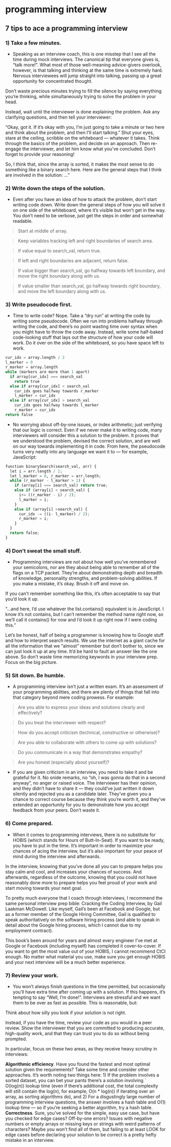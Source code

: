# programming interview

## 7 tips to ace a programming interview

### 1) Take a few minutes.

* Speaking as an interview coach, this is one misstep that I see all the time during mock interviews. The canonical tip that everyone gives is, “talk more!”. What most of those well-meaning advice-givers overlook, however, is that talking and thinking at the same time is extremely hard. Nervous interviewees will jump straight into talking, passing up a great opportunity for concentrated thought.

Don’t waste precious minutes trying to fill the silence by saying everything you’re thinking, while simultaneously trying to solve the problem in your head.

Instead, wait until the interviewer is done explaining the problem. Ask any clarifying questions, and then tell your interviewer:

“Okay, got it. If it’s okay with you, I’m just going to take a minute or two here and think about the problem, and then I’ll start talking.”
Shut your eyes, stare at the ceiling, scribble on the whiteboard — whatever it takes. Think through the basics of the problem, and decide on an approach. Then re-engage the interviewer, and let him know what you’ve concluded. Don’t forget to provide your reasoning!

So, I think that, since the array is sorted, it makes the most sense to do something like a binary search here.
 Here are the general steps that I think are involved in the solution: …”

### 2) Write down the steps of the solution.

* Even after you have an idea of how to attack the problem, don’t start writing code down. Write down the general steps of how you will solve it on one side of the whiteboard, where it’s visible but won’t get in the way. You don’t need to be verbose, just get the steps in order and somewhat readable.

> Start at middle of array.

>  Keep variables tracking left and right boundaries of search area.

> If value equal to search_val, return true.

> If left and right boundaries are adjacent, return false.

> If value bigger than search_val, go halfway towards left boundary, and move the right boundary along with us.

> If value smaller than search_val, go halfway towards right boundary, and move the left boundary along with us.

### 3) Write pseudocode first.

* Time to write code? Nope. Take a “dry run” at writing the code by writing some pseudocode. Often we run into problems halfway through writing the code, and there’s no point wasting time over syntax when you might have to throw the code away. Instead, write some half-baked code-looking stuff that lays out the structure of how your code will work. Do it over on the side of the whiteboard, so you have space left to work.

```py
cur_idx = array.length / 2
l_marker = 0
r_marker = array.length
while (markers are more than 1 apart)
  if array[cur_idx] === search_val
    return true
  else if array[cur_idx] < search_val
    cur_idx goes halfway towards r_marker
    l_marker = cur_idx
  else if array[cur_idx] > search_val
    cur_idx goes halfway towards l_marker
    r_marker = cur_idx
return false
```

* No worrying about off-by-one issues, or index arithmetic; just verifying that our logic is correct.
Even if we never make it to writing code, many interviewers will consider this a solution to the problem. It proves that we understood the problem, devised the correct solution, and are well on our way towards implementing it in code.
From here, the pseudocode turns very neatly into any language we want it to — for example, JavaScript:

```py
function binarySearch(search_val, arr) {
  let i = arr.length / 2;
  let l_marker = 0, r_marker = arr.length;
  while (r_marker - l_marker > 1) {
    if (array[i] === search_val) return true;
    else if (array[i] < search_val) {
      i+= ((r_marker - i) / 2);
      l_marker = i;
    }
    else if (array[i] >search_val) {
      cur_idx -= ((i- l_marker) / 2);
      r_marker = i;
    }
  }
  return false;
}
```

### 4) Don’t sweat the small stuff.

* Programming interviews are not about how well you’ve remembered your semicolons, nor are they about being able to remember all of the flags on a TCP packet. They’re about demonstrating depth and breadth of knowledge, personality strengths, and problem-solving abilities. If you make a mistake, it’s okay. Brush it off and move on.

If you can’t remember something like this, it’s often acceptable to say that you’d look it up.

“…and here, I’d use whatever the list.contains() equivalent is in JavaScript. I know it’s not contains, but I can’t remember the method name right now, so we’ll call it contains() for now and I’d look it up right now if I were coding this.”

Let’s be honest, half of being a programmer is knowing how to Google stuff and how to interpret search results. We use the internet as a giant cache for all the information that we “almost” remember but don’t bother to, since we can just look it up at any time. It’d be hard to fault an answer like the one above. So don’t waste time memorizing keywords in your interview prep. Focus on the big picture.

### 5) Sit down. Be humble.

* A programming interview isn’t just a written exam. It’s an assessment of your programming abilities, and there are plenty of things that fall into that category beyond mere coding prowess. For example:

> Are you able to express your ideas and solutions clearly and effectively?

> Do you treat the interviewer with respect?

> How do you accept criticism (technical, constructive or otherwise)?

> Are you able to collaborate with others to come up with solutions?

> Do you communicate in a way that demonstrates empathy?

> Are you honest (especially about yourself)?

* If you are given criticism in an interview, you need to take it and be grateful for it. No snide remarks, no “oh, I was gonna do that in a second anyway”, no anger or raised voice. The interviewer has their opinion, and they didn’t have to share it — they could’ve just written it down silently and rejected you as a candidate later. They’ve given you a chance to correct course because they think you’re worth it, and they’ve extended an opportunity for you to demonstrate how you accept feedback from your peers. Don’t waste it.


### 6) Come prepared.

* When it comes to programming interviews, there is no substitute for HOBIS (which stands for Hours of Butt-In-Seat). If you want to be ready, you have to put in the time. It’s important in order to maximize your chances of acing the interview, but it’s also important for your peace of mind during the interview and afterwards. 

In the interview, knowing that you’ve done all you can to prepare helps you stay calm and cool, and increases your chances of success. And afterwards, regardless of the outcome, knowing that you could not have reasonably done more to prepare helps you feel proud of your work and start moving towards your next goal.

To pretty much everyone that I coach through interviews, I recommend the same personal interview prep bible: Cracking the Coding Interview, by Gail Laakman McDowell. Like myself, Gail’s been at Facebook and Google, but as a former member of the Google Hiring Committee, Gail is qualified to speak authoritatively on the software hiring process (and able to speak in detail about the Google hiring process, which I cannot due to my employment contract).

 This book’s been around for years and almost every engineer I’ve met at Google or Facebook (including myself) has completed it cover-to-cover. If you want to get the most value out of your HOBIS, I cannot recommend CtCI enough.
No matter what material you use, make sure you get enough HOBIS and your next interview will be a much better experience.

### 7) Review your work.


* You won’t always finish questions in the time permitted, but occasionally you’ll have extra time after coming up with a solution. If this happens, it’s tempting to say “Well, I’m done!”. Interviews are stressful and we want them to be over as fast as possible. This is reasonable, but:

Think about how silly you look if your solution is not right.

Instead, if you have the time, review your code as you would in a peer review. Show the interviewer that you are committed to producing accurate, high-quality work, and that they can trust you to do so without being prompted.

In particular, focus on these two areas, as they receive heavy scrutiny in interviews:

**Algorithmic efficiency**. Have you found the fastest and most optimal solution given the requirements? Take some time and consider other approaches. It’s worth noting two things here: 1) If the problem involves a sorted dataset, you can bet your pants there’s a solution involving ` O(log(n)) lookup time (even if there’s additional cost, the total complexity will still contain the log(n), for example, O(n * log(n)) if iterating over an array, as sorting algorithms do), and 2) For a disgustingly large number of programming interview questions, the answer involves a hash table and O(1) lookup time — so if you’re seeking a better algorithm, try a hash table.
**Correctness**. Sure, you’ve solved for the simple, easy use case, but have you checked for edge cases? Off-by-one errors? Issues with negative numbers or empty arrays or missing keys or strings with weird patterns of characters? Maybe you won’t find all of them, but failing to at least LOOK for edge cases before declaring your solution to be correct is a pretty hefty mistake in an interview.